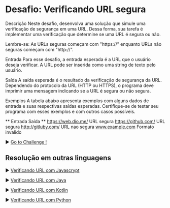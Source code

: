 # Desafio: Verificando URL segura
Descrição
Neste desafio, desenvolva uma solução que simule uma verificação de segurança em uma URL. Dessa forma, sua tarefa é implementar uma verificação que determine se uma URL é segura ou não.

Lembre-se: As URLs seguras começam com "https://" enquanto URLs não seguras começam com "http://".

Entrada
Para esse desafio, a entrada esperada é a URL que o usuário deseja verificar. A URL pode ser inserida como uma string de texto pelo usuário.

Saída
A saída esperada é o resultado da verificação de segurança da URL. Dependendo do protocolo da URL (HTTP ou HTTPS), o programa deve imprimir uma mensagem indicando se a URL é segura ou não segura.

Exemplos
A tabela abaixo apresenta exemplos com alguns dados de entrada e suas respectivas saídas esperadas. Certifique-se de testar seu programa com esses exemplos e com outros casos possíveis.

** Entrada                  Saída **
https://web.dio.me/	        URL segura
https://github.com/	        URL segura
http://gitluby.com/	        URL nao segura
www.example.com             Formato invalido

▶  <a href="https://github.com/MariliseMorona/Playgrounds/tree/main/c#/challenges/checkingSecurityURL.cs" target="blank" alt="Link de acesso ao código utilizado no desafio Verificando URL com C#."> Go to Challenge !</a><br>

## Resolução em outras linguagens
▶ <a href="https://github.com/MariliseMorona/Playgrounds/tree/main/js/challenges/checkingSecurityURL.js" target="blank" alt="Link de acesso ao código utilizado no desafio Verificando URL com Javascrypt.">Verificando URL com Javascrypt</a><br>

▶ <a href="https://github.com/MariliseMorona/Playgrounds/tree/main/java/challenges/checkingSecurityURL.java" target="blank" alt="Link de acesso ao código utilizado no desafio Verificando URL com Java.">Verificando URL com Java</a><br>

▶ <a href="https://github.com/MariliseMorona/Playgrounds/tree/main/kotlin/challenges/checkingSecurityURL.kt" target="blank" alt="Link de acesso ao código utilizado no desafio Verificando URL com Kotlin.">Verificando URL com Kotlin</a><br>

▶ <a href="https://github.com/MariliseMorona/Playgrounds/tree/main/python/challenges/checkingSecurityURL.py" target="blank" alt="Link de acesso ao código utilizado no desafio Verificando URL com Python."> Verificando URL com Python</a><br>